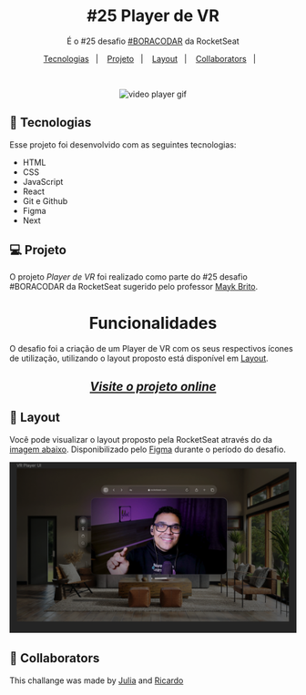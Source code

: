 <h1 align="center"> #25 Player de VR </h1>

<p align="center">
É o #25 desafio <a href="https://boracodar.dev/">#BORACODAR</a> da RocketSeat<br/>
</p>

<p align="center">
  <a href="#-tecnologias">Tecnologias</a>&nbsp;&nbsp;&nbsp;|&nbsp;&nbsp;&nbsp;
  <a href="#-projeto">Projeto</a>&nbsp;&nbsp;&nbsp;|&nbsp;&nbsp;&nbsp;
  <a href="#-layout">Layout</a>&nbsp;&nbsp;&nbsp;|&nbsp;&nbsp;&nbsp;
  <a href="#-collaborators">Collaborators</a>&nbsp;&nbsp;&nbsp;|&nbsp;&nbsp;&nbsp;
</p>

<br>

<p align="center" id="-layout">
  <img alt="video player gif" src="./public/video.gif">
</p>

## 🚀 Tecnologias

Esse projeto foi desenvolvido com as seguintes tecnologias:

- HTML
- CSS
- JavaScript
- React
- Git e Github
- Figma
- Next

## 💻 Projeto

O projeto _Player de VR_ foi realizado como parte do #25 desafio #BORACODAR da RocketSeat sugerido pelo professor <a href="https://github.com/maykbrito" alt="Link para o GitHub do professor Mayk Brito" target="_blank">Mayk Brito</a>.

<h1 align="center">
  Funcionalidades
</h1>

O desafio foi a criação de um Player de VR com os seus respectivos ícones de utilização, utilizando o layout proposto está disponível em <a href="#-layout-figma">Layout</a>.

_<h2 align="center" ><a href="https://player-vr.vercel.app/" target="_blank">Visite o projeto online</a></h2>_

## 🔖 Layout

Você pode visualizar o layout proposto pela RocketSeat através do da <a href="#-layout-figma">imagem abaixo</a>. Disponibilizado pelo [Figma](https://figma.com) durante o período do desafio.

<p align="center" id="-layout-figma">
  <img alt="profile settings figma" src="./public/figma.png">
</p>

## 📃 Collaborators

This challange was made by [Julia](https://gsajulia.github.io) and [Ricardo](https://rickazuo.github.io/portfolio/)
